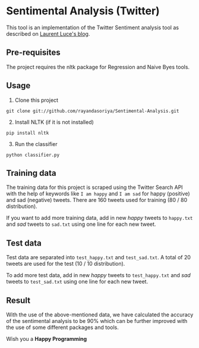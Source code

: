 Sentimental Analysis (Twitter)
=========

This tool is an implementation of the Twitter Sentiment analysis tool as described on [Laurent Luce's blog][1].

Pre-requisites
------------
The project requires the nltk package for Regression and Naive Byes tools.

Usage
----------

1. Clone this project
```
git clone git://github.com/rayandasoriya/Sentimental-Analysis.git
```
2. Install NLTK (if it is not installed)
```
pip install nltk
```
3. Run the classifier
```
python classifier.py
```

Training data
-------------

The training data for this project is scraped using the Twitter Search API with the help of keywords like 
`I am happy` and `I am sad` for happy (positive) and sad (negative) tweets.
There are 160 tweets used for training (80 / 80 distribution).

If you want to add more training data, add in new _happy_ tweets to `happy.txt` and _sad_ tweets
to `sad.txt` using one line for each new tweet.


Test data
---------

Test data are separated into `test_happy.txt` and `test_sad.txt`. A total of
20 tweets are used for the test (10 / 10 distribution).

To add more test data, add in new _happy_ tweets to `test_happy.txt` and _sad_
tweets to `test_sad.txt` using one line for each new tweet.

Result
---------
With the use of the above-mentioned data, we have calculated the accuracy of the sentimental analysis to be 90% which can be further improved with the use of some different packages and tools.

Wish you a **Happy Programming**

[1]: http://www.laurentluce.com/posts/twitter-sentiment-analysis-using-python-and-nltk/

